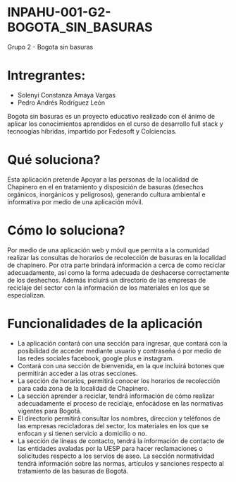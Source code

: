 ﻿# INPAHU-001-G2-BOGOTA_SIN_BASURAS
Grupo 2 - Bogota sin basuras

# Intregrantes:
* Solenyi Constanza Amaya Vargas
* Pedro Andrés Rodríguez León

Bogota sin basuras es un proyecto educativo realizado con el ánimo de aplicar los conocimientos aprendidos en el curso de desarrollo full stack y tecnoogías híbridas, impartido por Fedesoft y Colciencias.

# Qué soluciona?
Esta aplicación pretende Apoyar a las personas de la localidad de Chapinero en el en tratamiento y disposición de basuras (desechos orgánicos, inorgánicos y peligrosos), generando cultura ambiental e informativa por medio de una aplicación móvil.

# Cómo lo soluciona?
Por medio de una aplicación web y móvil que permita a la comunidad realizar las consultas de horarios de recolección de basuras en la localidad de chapinero. Por otra parte brindará información a cerca de como reciclar adecuadamente, así como la forma adecuada de deshacerse correctamente de los deshechos. Además incluirá un directorio de las empresas de reciclaje del sector con la información de los materiales en los que se especializan.

# Funcionalidades de la aplicación
* La aplicación contará con una sección para ingresar, que contará con la posibilidad de acceder mediante usuario y contraseña ó por medio de las redes sociales facebook, google plus e instagram.
* Contará con una sección de bienvenida, en la que incluirá botones que permitirán acceder a las otras secciones.
* La sección de horarios, permitirá conocer los horarios de recolección para cada zona de la localidad de Chapinero.
* La sección aprender a reciclar, tendrá información de cómo realizar adecuadamente el proceso de reciclaje, enfocádose en las normativas vigentes para Bogotá.
* El directorio permitirá consultar los nombres, direccion y teléfonos de las empresas recicladoras del sector, los materiales en los que se enfocan y si tienen servicio a domicilio o no.
* La sección de líneas de contacto, tendrá la información de contacto de las entidades avaladas por la UESP para hacer reclamaciones o solicitudes respecto a los servios de aseo.
La sección normatividad tendrá información sobre las normas, artículos y sanciones respecto al tratamiento de las basuras de Bogotá.
